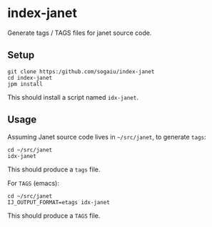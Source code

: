 # index-janet

Generate tags / TAGS files for janet source code.

## Setup

```
git clone https:/github.com/sogaiu/index-janet
cd index-janet
jpm install
```

This should install a script named `idx-janet`.

## Usage

Assuming Janet source code lives in `~/src/janet`, to
generate `tags`:

```
cd ~/src/janet
idx-janet
```

This should produce a `tags` file.

For `TAGS` (emacs):

```
cd ~/src/janet
IJ_OUTPUT_FORMAT=etags idx-janet
```

This should produce a `TAGS` file.


